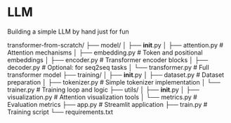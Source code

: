 # LLM
Building a simple LLM by hand just for fun

transformer-from-scratch/
├── model/
│   ├── __init__.py
│   ├── attention.py       # Attention mechanisms
│   ├── embedding.py       # Token and positional embeddings
│   ├── encoder.py         # Transformer encoder blocks
│   ├── decoder.py         # Optional: for seq2seq tasks
│   └── transformer.py     # Full transformer model
├── training/
│   ├── __init__.py
│   ├── dataset.py         # Dataset preparation
│   ├── tokenizer.py       # Simple tokenizer implementation
│   └── trainer.py         # Training loop and logic
├── utils/
│   ├── __init__.py
│   ├── visualization.py   # Attention visualization tools
│   └── metrics.py         # Evaluation metrics
├── app.py                 # Streamlit application
├── train.py               # Training script
└── requirements.txt
